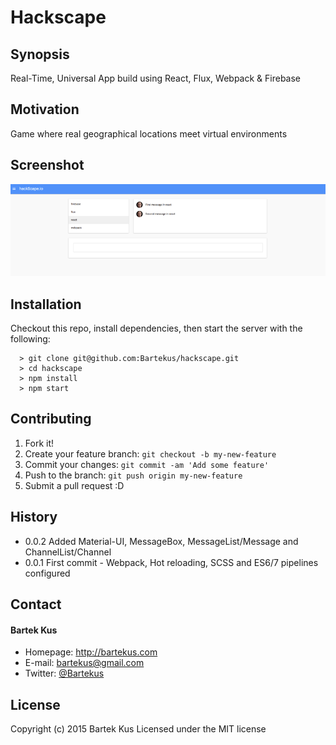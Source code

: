Hackscape
=========

## Synopsis
Real-Time, Universal App build using React, Flux, Webpack & Firebase


## Motivation
Game where real geographical locations meet virtual environments


## Screenshot
![Screenshot software](https://raw.githubusercontent.com/Bartekus/hackscape/master/hackscape.png "screenshot software")


## Installation
Checkout this repo, install dependencies, then start the server with the following:

```
  > git clone git@github.com:Bartekus/hackscape.git
  > cd hackscape
  > npm install
  > npm start
```


## Contributing
1. Fork it!
2. Create your feature branch: `git checkout -b my-new-feature`
3. Commit your changes: `git commit -am 'Add some feature'`
4. Push to the branch: `git push origin my-new-feature`
5. Submit a pull request :D


## History

* 0.0.2 Added Material-UI, MessageBox, MessageList/Message and ChannelList/Channel
* 0.0.1 First commit - Webpack, Hot reloading, SCSS and ES6/7 pipelines configured

## Contact
#### Bartek Kus
* Homepage: http://bartekus.com
* E-mail: bartekus@gmail.com
* Twitter: [@Bartekus](https://twitter.com/Bartekus "Bartekus on twitter")


## License
Copyright (c) 2015 Bartek Kus
Licensed under the MIT license
